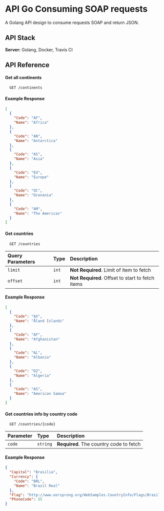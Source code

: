 # API Go Consuming SOAP requests

A Golang API design to consume requests SOAP and return JSON.

## API Stack

**Server:** Golang, Docker, Travis CI

## API Reference

#### Get all continents

```http
  GET /continents
```

#### Example Response

```json
[
  {
    "Code": "AF",
    "Name": "Africa"
  },
  {
    "Code": "AN",
    "Name": "Antarctica"
  },
  {
    "Code": "AS",
    "Name": "Asia"
  },
  {
    "Code": "EU",
    "Name": "Europe"
  },
  {
    "Code": "OC",
    "Name": "Ocenania"
  },
  {
    "Code": "AM",
    "Name": "The Americas"
  }
]
```

#### Get countries

```http
  GET /countries
```

| Query Parameters | Type  | Description                                      |
| :--------------- | :---- | :----------------------------------------------- |
| `limit`          | `int` | **Not Required**. Limit of item to fetch         |
| `offset`         | `int` | **Not Required**. Offset to start to fetch items |

#### Example Response

```json
[
  {
    "Code": "AX",
    "Name": "Åland Islands"
  },
  {
    "Code": "AF",
    "Name": "Afghanistan"
  },
  {
    "Code": "AL",
    "Name": "Albania"
  },
  {
    "Code": "DZ",
    "Name": "Algeria"
  },
  {
    "Code": "AS",
    "Name": "American Samoa"
  }
]
```

#### Get countries info by country code

```http
  GET /countries/{code}
```

| Parameter | Type     | Description                             |
| :-------- | :------- | :-------------------------------------- |
| `code`    | `string` | **Required**. The country code to fetch |

#### Example Response

```json
{
  "Capital": "Brasilia",
  "Currency": {
    "Code": "BRL",
    "Name": "Brazil Real"
  },
  "Flag": "http://www.oorsprong.org/WebSamples.CountryInfo/Flags/Brazil.jpg",
  "PhoneCode": 55
}
```
